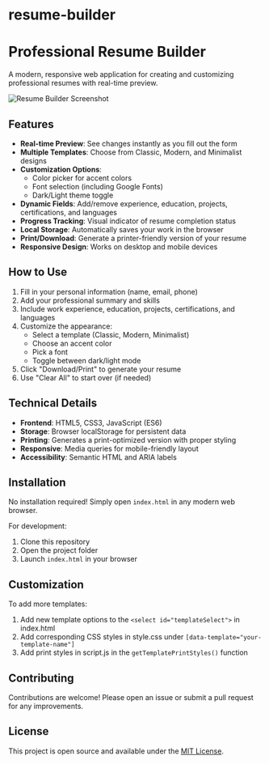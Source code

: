 # resume-builder
# Professional Resume Builder

A modern, responsive web application for creating and customizing professional resumes with real-time preview.

![Resume Builder Screenshot](https://via.placeholder.com/800x600.png?text=Resume+Builder+Screenshot)

## Features

- **Real-time Preview**: See changes instantly as you fill out the form
- **Multiple Templates**: Choose from Classic, Modern, and Minimalist designs
- **Customization Options**:
  - Color picker for accent colors
  - Font selection (including Google Fonts)
  - Dark/Light theme toggle
- **Dynamic Fields**: Add/remove experience, education, projects, certifications, and languages
- **Progress Tracking**: Visual indicator of resume completion status
- **Local Storage**: Automatically saves your work in the browser
- **Print/Download**: Generate a printer-friendly version of your resume
- **Responsive Design**: Works on desktop and mobile devices

## How to Use

1. Fill in your personal information (name, email, phone)
2. Add your professional summary and skills
3. Include work experience, education, projects, certifications, and languages
4. Customize the appearance:
   - Select a template (Classic, Modern, Minimalist)
   - Choose an accent color
   - Pick a font
   - Toggle between dark/light mode
5. Click "Download/Print" to generate your resume
6. Use "Clear All" to start over (if needed)

## Technical Details

- **Frontend**: HTML5, CSS3, JavaScript (ES6)
- **Storage**: Browser localStorage for persistent data
- **Printing**: Generates a print-optimized version with proper styling
- **Responsive**: Media queries for mobile-friendly layout
- **Accessibility**: Semantic HTML and ARIA labels

## Installation

No installation required! Simply open `index.html` in any modern web browser.

For development:
1. Clone this repository
2. Open the project folder
3. Launch `index.html` in your browser

## Customization

To add more templates:
1. Add new template options to the `<select id="templateSelect">` in index.html
2. Add corresponding CSS styles in style.css under `[data-template="your-template-name"]`
3. Add print styles in script.js in the `getTemplatePrintStyles()` function

## Contributing

Contributions are welcome! Please open an issue or submit a pull request for any improvements.

## License

This project is open source and available under the [MIT License](LICENSE).
